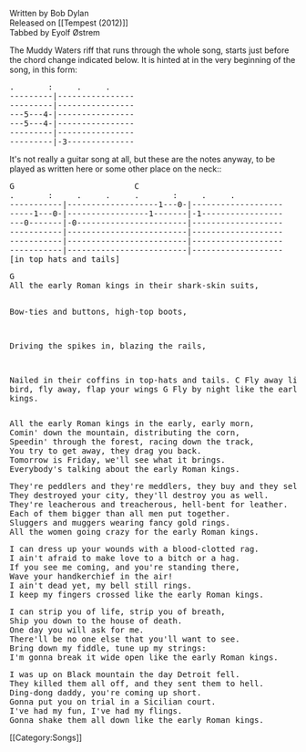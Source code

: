 <span class="writtenby">Written by <span class="writer">Bob Dylan </span></span><br><span class="versioninfo">Released on [[Tempest (2012)]]</span><br><span class="tabbedby">Tabbed by <span class="tabber"> Eyolf Østrem </span></span>

<div class="preamble">
The Muddy Waters riff that runs through the whole song, starts just before the chord change indicated below.
It is hinted at in the very beginning of the song, in this form:

<pre class="tab">
.       :     .     .  
---------|----------------
---------|----------------
---5---4-|----------------
---5---4-|----------------
---------|----------------
---------|-3--------------
</pre>
It's not really a guitar song at all, but these are the notes anyway, to be played as written here or some other place on the neck::

<pre class="tab">
G                         C
.       :     .     .     .       :     .     .     
-----------|-------------------1---0-|-------------------
-----1---0-|-----------------1-------|-1-----------------
---0-------|-0-----------------------|-------------------
-----------|-------------------------|-------------------
-----------|-------------------------|-------------------
-----------|-------------------------|-------------------
[in top hats and tails]
</pre>

</div>
<div class="song">
<pre class="verse">
G         
All the early Roman kings in their shark-skin suits,

Bow-ties and buttons, high-top boots,

Driving the spikes in, blazing the rails,

Nailed in their coffins in top-hats and tails.
C
Fly away little bird, fly away, flap your wings
G
Fly by night like the early Roman kings.
</pre>
<pre class="verse">
All the early Roman kings in the early, early morn,
Comin' down the mountain, distributing the corn,
Speedin' through the forest, racing down the track,
You try to get away, they drag you back.
Tomorrow is Friday, we'll see what it brings.
Everybody's talking about the early Roman kings.
</pre>
<pre class="verse">
They're peddlers and they're meddlers, they buy and they sell.
They destroyed your city, they'll destroy you as well.
They're leacherous and treacherous, hell-bent for leather.
Each of them bigger than all men put together.
Sluggers and muggers wearing fancy gold rings.
All the women going crazy for the early Roman kings.
</pre>
<pre class="verse">
I can dress up your wounds with a blood-clotted rag.
I ain't afraid to make love to a bitch or a hag.
If you see me coming, and you're standing there,
Wave your handkerchief in the air!
I ain't dead yet, my bell still rings.
I keep my fingers crossed like the early Roman kings.
</pre>
<pre class="verse">
I can strip you of life, strip you of breath,
Ship you down to the house of death.
One day you will ask for me.
There'll be no one else that you'll want to see.
Bring down my fiddle, tune up my strings:
I'm gonna break it wide open like the early Roman kings.
</pre>
<pre class="verse">
I was up on Black mountain the day Detroit fell.
They killed them all off, and they sent them to hell.
Ding-dong daddy, you're coming up short.
Gonna put you on trial in a Sicilian court.
I've had my fun, I've had my flings.
Gonna shake them all down like the early Roman kings.
</pre>
</div> <!-- end .song --> <!-- end .songversion -->

[[Category:Songs]]